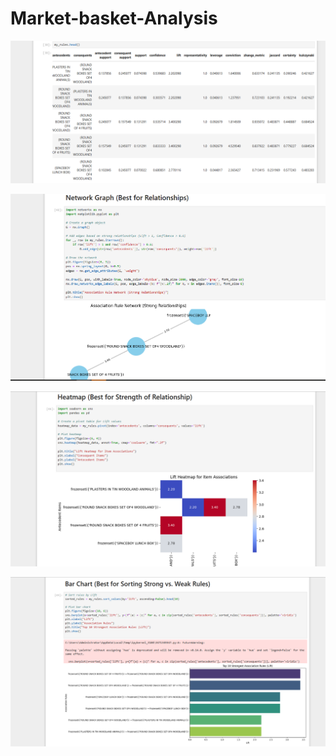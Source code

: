 # Market-basket-Analysis

![Logo](./images/1.PNG)

![Logo](./images/2.PNG)

![Logo](./images/3.PNG)

![Logo](./images/4.PNG)
